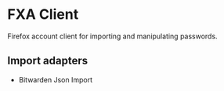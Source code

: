 # FXA Client

Firefox account client for importing and manipulating passwords.

## Import adapters

- Bitwarden Json Import